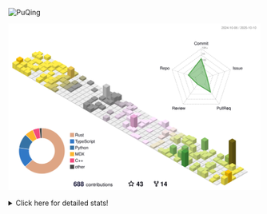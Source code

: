 ![PuQing](https://user-images.githubusercontent.com/27223114/171565019-9a56fae6-b08b-421f-99db-7e830da42371.png)

![](./profile-3d-contrib/profile-season-animate.svg)

<details>
<summary>Click here for detailed stats!</summary>

<!--START_SECTION:waka-->
![Lines of code](https://img.shields.io/badge/From%20Hello%20World%20I%27ve%20Written-2.8%20million%20lines%20of%20code-blue)

**🐱 My GitHub Data** 

> 📦 470.8 kB Used in GitHub's Storage 
 > 
> 🏆 558 Contributions in the Year 2025
 > 
> 🚫 Not Opted to Hire
 > 
> 📜 35 Public Repositories 
 > 
> 🔑 36 Private Repositories 
 > 
**I'm an Early 🐤** 

```text
🌞 Morning                1029 commits        ██░░░░░░░░░░░░░░░░░░░░░░░   09.38 % 
🌆 Daytime                4745 commits        ███████████░░░░░░░░░░░░░░   43.23 % 
🌃 Evening                2996 commits        ███████░░░░░░░░░░░░░░░░░░   27.30 % 
🌙 Night                  2205 commits        █████░░░░░░░░░░░░░░░░░░░░   20.09 % 
```


📊 **This Week I Spent My Time On** 

```text
💬 Programming Languages: 
Python                   17 hrs 28 mins      ██████████████░░░░░░░░░░░   54.75 % 
Rust                     8 hrs 49 mins       ███████░░░░░░░░░░░░░░░░░░   27.67 % 
TOML                     1 hr 54 mins        █░░░░░░░░░░░░░░░░░░░░░░░░   05.97 % 
JSON                     1 hr 24 mins        █░░░░░░░░░░░░░░░░░░░░░░░░   04.41 % 
CSV                      55 mins             █░░░░░░░░░░░░░░░░░░░░░░░░   02.90 % 

🔥 Editors: 
VS Code                  31 hrs 48 mins      █████████████████████████   99.64 % 
Obsidian                 6 mins              ░░░░░░░░░░░░░░░░░░░░░░░░░   00.36 % 

💻 Operating System: 
Linux                    20 hrs 14 mins      ████████████████░░░░░░░░░   63.41 % 
WSL                      11 hrs 29 mins      █████████░░░░░░░░░░░░░░░░   36.00 % 
Mac                      7 mins              ░░░░░░░░░░░░░░░░░░░░░░░░░   00.38 % 
Windows                  4 mins              ░░░░░░░░░░░░░░░░░░░░░░░░░   00.21 % 
```


<!--END_SECTION:waka-->
</details>
